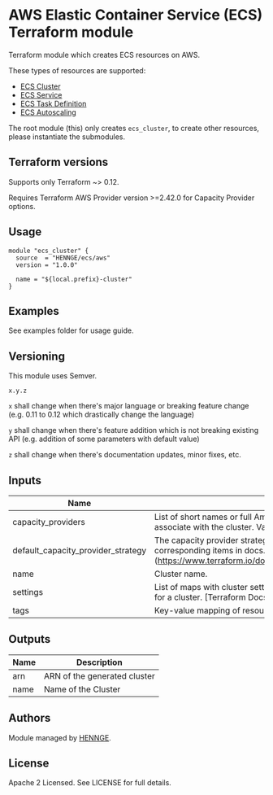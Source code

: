 # AWS Elastic Container Service (ECS) Terraform module

Terraform module which creates ECS resources on AWS.

These types of resources are supported:

* [ECS Cluster](https://github.com/HENNGE/terraform-aws-ecs)
* [ECS Service](https://github.com/HENNGE/terraform-aws-ecs/tree/master/modules/core/service)
* [ECS Task Definition](https://github.com/HENNGE/terraform-aws-ecs/tree/master/modules/core/task)
* [ECS Autoscaling](https://github.com/HENNGE/terraform-aws-ecs/tree/master/modules/autoscaling)

The root module (this) only creates `ecs_cluster`, to create other resources, please instantiate the submodules.

## Terraform versions

Supports only Terraform ~> 0.12.

Requires Terraform AWS Provider version >=2.42.0 for Capacity Provider options.

## Usage

```hcl
module "ecs_cluster" {
  source  = "HENNGE/ecs/aws"
  version = "1.0.0"

  name = "${local.prefix}-cluster"
}
```

## Examples

See examples folder for usage guide.

## Versioning

This module uses Semver.

`x.y.z`

`x` shall change when there's major language or breaking feature change (e.g. 0.11 to 0.12 which drastically change the language)

`y` shall change when there's feature addition which is not breaking existing API (e.g. addition of some parameters with default value)

`z` shall change when there's documentation updates, minor fixes, etc.

<!-- BEGINNING OF PRE-COMMIT-TERRAFORM DOCS HOOK -->
## Inputs

| Name | Description | Type | Default | Required |
|------|-------------|:----:|:-----:|:-----:|
| capacity\_providers | List of short names or full Amazon Resource Names \(ARNs\) of one or more capacity providers to associate with the cluster. Valid values also include `FARGATE` and `FARGATE\_SPOT`. | list(string) | `"null"` | no |
| default\_capacity\_provider\_strategy | The capacity provider strategy to use by default for the cluster. Can be one or more. List of map with corresponding items in docs. \[Terraform Docs\]\(https://www.terraform.io/docs/providers/aws/r/ecs\_cluster.html#default\_capacity\_provider\_strategy\) | list(any) | `[]` | no |
| name | Cluster name. | string | n/a | yes |
| settings | List of maps with cluster settings. For example, this can be used to enable CloudWatch Container Insights for a cluster. \[Terraform Docs\]\(https://www.terraform.io/docs/providers/aws/r/ecs\_cluster.html#setting\) | list(any) | `[]` | no |
| tags | Key-value mapping of resource tags. | map(string) | `{}` | no |

## Outputs

| Name | Description |
|------|-------------|
| arn | ARN of the generated cluster |
| name | Name of the Cluster |

<!-- END OF PRE-COMMIT-TERRAFORM DOCS HOOK -->


## Authors

Module managed by [HENNGE](https://github.com/HENNGE).

## License

Apache 2 Licensed. See LICENSE for full details.
